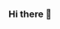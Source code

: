 ### Hi there 👋

<!--
**tang-suzi/tang-suzi** is a ✨ _special_ ✨ repository because its `README.md` (this file) appears on your GitHub profile.

Here are some ideas to get you started:

- 🔭 I’m currently working on chatGPT
- 🌱 I’m currently learning Python、javascript、React...
- 👯 I’m looking to collaborate on N/A
- 🤔 I’m looking for help with N/A
- 💬 Ask me about N/A
- 📫 How to reach me: N/A
- 😄 Pronouns: N/A
- ⚡ Fun fact: N/A
-->
